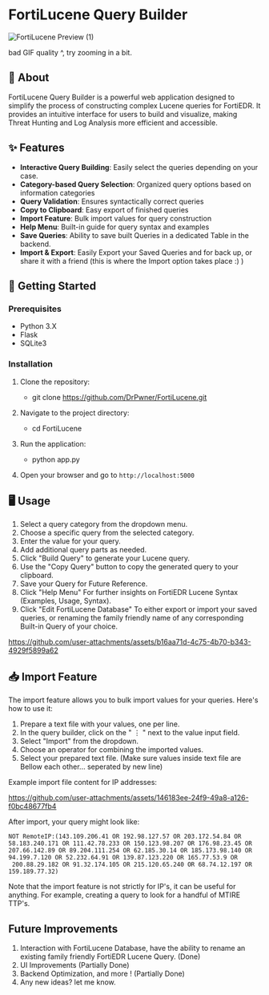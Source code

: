 # FortiLucene Query Builder

![FortiLucene Preview (1)](https://github.com/user-attachments/assets/f5c72901-6372-4e20-b96d-d2ebfbb22f9f)

bad GIF quality ^, try zooming in a bit.
## 🚀 About

FortiLucene Query Builder is a powerful web application designed to simplify the process of constructing complex Lucene queries for FortiEDR. It provides an intuitive interface for users to build and visualize, making Threat Hunting and Log Analysis more efficient and accessible.

## ✨ Features

- **Interactive Query Building**: Easily select the queries depending on your case.
- **Category-based Query Selection**: Organized query options based on information categories
- **Query Validation**: Ensures syntactically correct queries
- **Copy to Clipboard**: Easy export of finished queries
- **Import Feature**: Bulk import values for query construction
- **Help Menu**: Built-in guide for query syntax and examples
- **Save Queries**: Ability to save built Queries in a dedicated Table in the backend.
- **Import & Export**: Easily Export your Saved Queries and for back up, or share it with a friend (this is where the Import option takes place :) )

## 🏁 Getting Started

### Prerequisites

- Python 3.X
- Flask
- SQLite3

### Installation

1. Clone the repository:
   - git clone https://github.com/DrPwner/FortiLucene.git

2. Navigate to the project directory:
   - cd FortiLucene

3. Run the application:
   - python app.py

4. Open your browser and go to `http://localhost:5000`


## 🖥 Usage

1. Select a query category from the dropdown menu.
2. Choose a specific query from the selected category.
3. Enter the value for your query.
4. Add additional query parts as needed.
5. Click "Build Query" to generate your Lucene query.
6. Use the "Copy Query" button to copy the generated query to your clipboard.
7. Save your Query for Future Reference.
8. Click "Help Menu" For further insights on FortiEDR Lucene Syntax (Examples, Usage, Syntax).
9. Click "Edit FortiLucene Database" To either export or import your saved queries, or renaming the family friendly name of any corresponding Built-in Query of your choice.

https://github.com/user-attachments/assets/b16aa71d-4c75-4b70-b343-4929f5899a62



## 📥 Import Feature

The import feature allows you to bulk import values for your queries. Here's how to use it:

1. Prepare a text file with your values, one per line.
2. In the query builder, click on the " ⋮ " next to the value input field.
3. Select "Import" from the dropdown.
4. Choose an operator for combining the imported values.
5. Select your prepared text file. (Make sure values inside text file are Bellow each other... seperated by new line)

Example import file content for IP addresses:


https://github.com/user-attachments/assets/146183ee-24f9-49a8-a126-f0bc48677fb4




After import, your query might look like:
```
NOT RemoteIP:(143.109.206.41 OR 192.98.127.57 OR 203.172.54.84 OR 58.183.240.171 OR 111.42.78.233 OR 150.123.98.207 OR 176.98.23.45 OR 207.66.142.89 OR 89.204.111.254 OR 62.185.30.14 OR 185.173.98.140 OR 94.199.7.120 OR 52.232.64.91 OR 139.87.123.220 OR 165.77.53.9 OR 
 200.88.29.182 OR 91.32.174.105 OR 215.120.65.240 OR 68.74.12.197 OR 159.189.77.32)
```

Note that the import feature is not strictly for IP's, it can be useful for anything. For example, creating a query to look for a handful of MTIRE TTP's.
## Future Improvements

1. Interaction with FortiLucene Database, have the ability to rename an existing family friendly FortiEDR Lucene Query. (Done)
2. UI Improvements (Partially Done)
3. Backend Optimization, and more ! (Partially Done)
4. Any new ideas? let me know.
